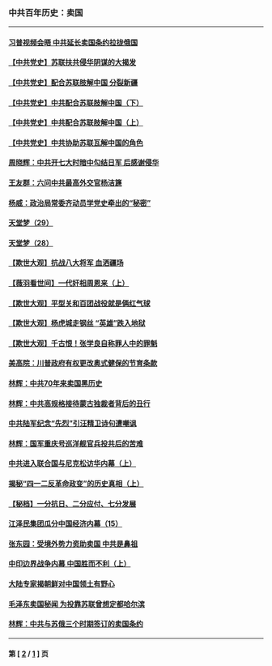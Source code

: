 ### 中共百年历史：卖国
---
#### [习普视频会晤 中共延长卖国条约拉拢俄国](../../pages/nf1176117/n13060971.md?11290430) 
#### [【中共党史】苏联扶共侵华阴谋的大揭发](../../pages/nf1176117/n13056050.md?11290430) 
#### [【中共党史】配合苏联肢解中国 分裂新疆](../../pages/nf1176117/n13040700.md?11290430) 
#### [【中共党史】中共配合苏联肢解中国（下）](../../pages/nf1176117/n13035660.md?11290430) 
#### [【中共党史】中共配合苏联肢解中国（上）](../../pages/nf1176117/n13030262.md?11290430) 
#### [【中共党史】中共协助苏联瓦解中国的角色](../../pages/nf1176117/n13018109.md?11290430) 
#### [周晓辉：中共开七大时暗中勾结日军 后感谢侵华](../../pages/nf1176117/n12921960.md?11290430) 
#### [王友群：六问中共最高外交官杨洁篪](../../pages/nf1176117/n12836495.md?11290430) 
#### [杨威：政治局常委齐动员学党史牵出的“秘密”](../../pages/nf1176117/n12764642.md?11290430) 
#### [天堂梦（29）](../../pages/nf1176117/n12408465.md?11290430) 
#### [天堂梦（28）](../../pages/nf1176117/n12408309.md?11290430) 
#### [【欺世大观】抗战八大将军 血洒疆场](../../pages/nf1176117/n12357044.md?11290430) 
#### [【薇羽看世间】一代奸相周恩来（上）](../../pages/nf1176117/n12401109.md?11290430) 
#### [【欺世大观】平型关和百团战役就是俩红气球](../../pages/nf1176117/n12359157.md?11290430) 
#### [【欺世大观】杨虎城走钢丝 “英雄”跌入地狱](../../pages/nf1176117/n12358840.md?11290430) 
#### [【欺世大观】千古恨！张学良自称罪人中的罪魁](../../pages/nf1176117/n12358629.md?11290430) 
#### [美高院：川普政府有权更改奥式健保的节育条款](../../pages/nf1176117/n12242171.md?11290430) 
#### [林辉：中共70年来卖国黑历史](../../pages/nf1176117/n11552181.md?11290430) 
#### [林辉：中共高规格接待蒙古独裁者背后的丑行](../../pages/nf1176117/n11225005.md?11290430) 
#### [中共陆军纪念“先烈”引汪精卫诗句遭嘲讽](../../pages/nf1176117/n11153345.md?11290430) 
#### [林辉：国军重庆号巡洋舰官兵投共后的苦难](../../pages/nf1176117/n10997801.md?11290430) 
#### [中共进入联合国与尼克松访华内幕（上）](../../pages/nf1176117/n10138788.md?11290430) 
#### [揭秘“四一二反革命政变”的历史真相（上）](../../pages/nf1176117/n9996650.md?11290430) 
#### [【秘档】一分抗日、二分应付、七分发展](../../pages/nf1176117/n9331484.md?11290430) 
#### [江泽民集团瓜分中国经济内幕（15）](../../pages/nf1176117/n9268584.md?11290430) 
#### [张东园：受境外势力资助卖国 中共是鼻祖](../../pages/nf1176117/n9272480.md?11290430) 
#### [中印边界战争内幕 中国胜而不利（上）](../../pages/nf1176117/n9252458.md?11290430) 
#### [大陆专家揭朝鲜对中国领土有野心](../../pages/nf1176117/n9074056.md?11290430) 
#### [毛泽东卖国秘闻 为投靠苏联曾想定都哈尔滨](../../pages/nf1176117/n9058631.md?11290430) 
#### [林辉：中共与苏俄三个时期签订的卖国条约](../../pages/nf1176117/n9036062.md?11290430) 

---
#### 第 [ [2](./2.md?11290430) / [1](./1.md?11290430) ] 页
